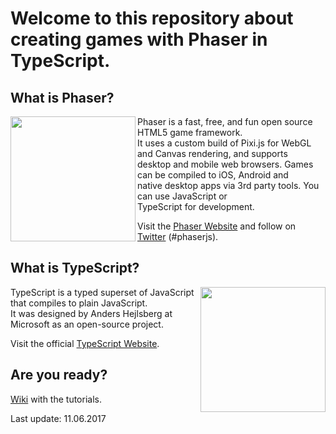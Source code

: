 # Welcome to this repository about creating games with Phaser in TypeScript.

## What is Phaser?

<img src="https://github.com/digitsensitive/phaser.typescript.tutorial/blob/master/resources/github/phaser.png" align="left" width="200"/>

Phaser is a fast, free, and fun open source HTML5 game framework.  
It uses a custom build of Pixi.js for WebGL and Canvas rendering, and supports  
desktop and mobile web browsers. Games can be compiled to iOS, Android and  
native desktop apps via 3rd party tools. You can use JavaScript or  
TypeScript for development.  

Visit the [Phaser Website](http://phaser.io) and follow on  
[Twitter](https://twitter.com/photonstorm) (#phaserjs).  

## What is TypeScript?

<img src="https://github.com/digitsensitive/phaser.typescript.tutorial/blob/master/resources/github/typescript.png" align="right" width="200"/>

TypeScript is a typed superset of JavaScript that compiles to plain JavaScript.  
It was designed by Anders Hejlsberg at Microsoft as an open-source project.  

Visit the official [TypeScript Website](https://www.typescriptlang.org).  

## Are you ready?

[Wiki](https://github.com/digitsensitive/phaser.typescript.tutorial/wiki) with the tutorials.
  
Last update: 11.06.2017
